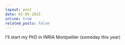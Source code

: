 ```yaml
---
layout: post
date: 01-05-2025
inline: true
related_posts: false
---
```


I'll start my PhD in INRIA Montpellier (someday this year)
